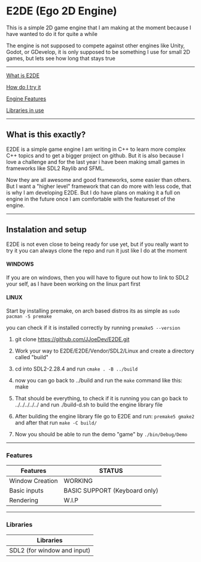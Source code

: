 # E2DE (Ego 2D Engine)

This is a simple 2D game engine that I am making at the moment because I have wanted to do it for quite a while

The engine is not supposed to compete against other engines like Unity, Godot, or GDevelop, it is only supposed to be something I use for small 2D games, but lets see how long that stays true

---

[What is E2DE](#what-is-this-exactly)

[How do I try it](#instalation-and-setup)

[Engine Features](#features)

[Libraries in use](#libraries)

---

## What is this exactly?

E2DE is a simple game engine I am writing in C++ to learn more complex C++ topics and to get a bigger project on github. But it is also because I love a challenge and for the last year i have been making small games in frameworks like SDL2 Raylib and SFML.

Now they are all awesome and good frameworks, some easier than others. But I want a "higher level" framework that can do more with less code, that is why I am developing E2DE. But I do have plans on making it a full on engine in the future once I am comfortable with the featureset of the engine.

---

## Instalation and setup

E2DE is not even close to being ready for use yet, but if you really want to try it you can always clone the repo and run it just like I do at the moment

#### WINDOWS

If you are on windows, then you will have to figure out how to link to SDL2 your self, as I have been working on the linux part first

#### LINUX

Start by installing premake, on arch based distros its as simple as ```sudo pacman -S premake```

you can check if it is installed correctly by running ```premake5 --version```

1. git clone https://github.com/JJoeDev/E2DE.git

2. Work your way to E2DE/E2DE/Vendor/SDL2/Linux and create a directory called "build"

3. cd into SDL2-2.28.4 and run ```cmake . -B ../build```

4. now you can go back to ../build and run the ```make``` command like this: make

5. That should be everything, to check if it is running you can go back to ../../../../../ and run ./build-d.sh to build the engine library file

6. After building the engine library file go to E2DE and run: ```premake5 gmake2``` and after that run ```make -C build/```

7. Now you should be able to run the demo "game" by ```./bin/Debug/Demo```

---

### Features
| Features | STATUS |
| - | - |
| Window Creation | WORKING |
| Basic inputs | BASIC SUPPORT (Keyboard only) |
| Rendering | W.I.P |

---

### Libraries
| Libraries |
| - |
| SDL2 (for window and input) |


